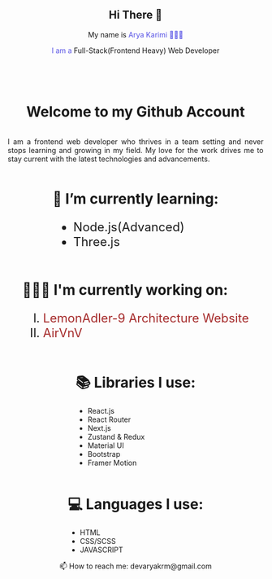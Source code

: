 <html>
    <body>
        <header
            style="display: flex; flex-direction: column; align-items: center"
        >
            <nav>
                <div style="text-align: center">
                    <h1>Hi There 👋</h1>
                </div>
                <div style="text-align: center">
                    <p>
                        My name is
                        <span style="color: #5651e5"> Arya Karimi 👨🏻‍🦲</span>
                    </p>
                </div>
                <div style="text-align: center">
                <span style="color: #5651e5">
                        I am a
                </span>
                        <span > Full-Stack(Frontend Heavy) Web Developer</span>
                </div>
            </nav>
        </header>

<main style="display: flex; flex-direction: column; align-items: center">
    <div style="max-width: 80vw;text-align: center;display: flex;justify-content: center;align-items: center;"
            >
                <h1 class="welcome">
                    Welcome to my
                    <span>Github Account</span>
                </h1>
            </div>

<div class="profile" style="max-width: 80vw; text-align: justify">
                <p >
                    I am a frontend web developer who thrives in a team setting and never stops learning and growing in my field. My love for the work drives me to stay current with the latest technologies and advancements.
                </p>
            </div>

<div>
                <h1>🌱 I’m currently learning:</h1>
                <ul style="font-size: 1.5rem">
                    <li>Node.js(Advanced)</li>
                    <li>Three.js</li>
                </ul>
            </div>
              <div>
                <h1>👨🏻‍💻 I'm currently working on:</h1>
                <ul
                    style="
                        font-size: 1.5rem;
                        list-style-type: upper-roman;
                    "
                >
                    <li>
                        <a
                            href="https://github.com/aryakrm/lemonAdler.git"
                            style="text-decoration: none; color: brown"
                        >
                            LemonAdler-9 Architecture Website
                        </a>
                    </li>
                    <li>
                        <a
                            href="https://github.com/aiman99aleryany/airvnv.git"
                            style="text-decoration: none; color: brown"
                        >
                            AirVnV
                        </a>
                    </li>
                </ul>
            </div>
            <div>
              <h1>📚 Libraries I use:</h1>
              <ul>
                <li>React.js</li>
                <li>React Router</li>
                <li>Next.js</li>
                <li>Zustand & Redux</li>
                <li>Material UI</li>
                <li>Bootstrap</li>
                <li>Framer Motion</li>
              </ul>
            </div>
            <div>
            <h1>💻 Languages I use:</h1>
            <ul>
                <li>HTML</li>
                <li>CSS/SCSS</li>
                <li>JAVASCRIPT</li>
            </ul>
            </div>
        </main>

  <footer
            style="display: flex; flex-direction: column; align-items: center"
        >
            <div>📫 How to reach me: devaryakrm@gmail.com</div>
        </footer>
    </body>

</html>

<!---
aryakrm/aryakrm is a ✨ special ✨ repository because its `README.md` (this file) appears on your GitHub profile.
You can click the Preview link to take a look at your changes.
--->
